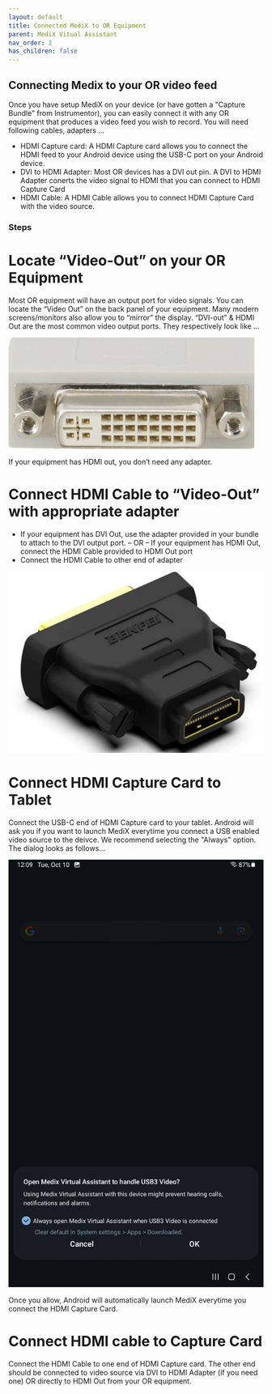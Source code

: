 ```yaml
---
layout: default
title: Connected MediX to OR Equipment
parent: MediX Vitual Assistant
nav_order: 2
has_children: false
---
```


## Connecting Medix to your OR video feed

Once you have setup MediX on your device (or have gotten a "Capture Bundle" from Instrumentor), you can easily connect it with any OR equipment that produces a video feed you wish to record. You will need following cables, adapters ...

- HDMI Capture card: A HDMI Capture card allows you to connect the HDMI feed to your Android device using the USB-C port on your Android device.
- DVI to HDMI Adapter: Most OR devices has a DVI out pin. A DVI to HDMI Adapter conerts the video signal to HDMI that you can connect to HDMI Capture Card
- HDMI Cable: A HDMI Cable allows you to connect HDMI Capture Card with the video source.

### Steps

# Locate “Video-Out” on your OR Equipment

Most OR equipment will have an output port for video signals. You can locate the “Video Out” on the back panel of your equipment. Many modern screens/monitors also allow you to “mirror” the display. “DVI-out” & HDMI Out are the most common video output ports. They respectively look like …

![DVIPin](/assets/images/medix/dvi-pin.png)

If your equipment has HDMI out, you don’t need any adapter.

# Connect HDMI Cable to “Video-Out” with appropriate adapter

- If your equipment has DVI Out, use the adapter provided in your bundle to attach to the DVI output port. – OR – If your equipment has HDMI Out, connect the HDMI Cable provided to HDMI Out port
- Connect the HDMI Cable to other end of adapter

![dvi_to_hdmi](/assets/images/medix/dvi_to_hdmi.png)

# Connect HDMI Capture Card to Tablet

Connect the USB-C end of HDMI Capture card to your tablet. Android will ask you if you want to launch MediX everytime you connect a USB enabled video source to the deivce. We recommend selecting the "Always" option. The dialog looks as follows...

![launch_medix](/assets/images/medix/launch-medix-on-usb.jpg)

Once you allow, Android will automatically launch MediX everytime you connect the HDMI Capture Card.

# Connect HDMI cable to Capture Card

Connect the HDMI Cable to one end of HDMI Capture card. The other end should be connected to video source via DVI to HDMI Adapter (if you need one) OR directly to HDMI Out from your OR equipment.
